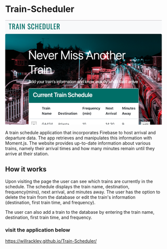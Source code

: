 # Train-Scheduler
![Landing Page](assets/images/train.png)

A train schedule application that incorporates Firebase to host arrival and departure data. The app retrieves and manipulates this information with Moment.js. The website provides up-to-date information about various trains, namely their arrival times and how many minutes remain until they arrive at their station.

## How it works 

Upon visiting the page the user can see which trains are currently in the schedule. The schedule displays the train name, destination, frequency(mins), next arrival, and minutes away. The user has the option to delete the train from the database or edit the train's information (destination, first train time, and frequency).

The user can also add a train to the database by entering the train name, destination, first train time, and frequency.

### visit the application below
https://willrackley.github.io/Train-Scheduler/